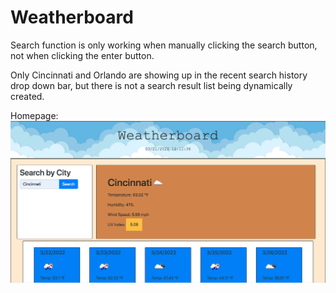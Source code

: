 # Weatherboard

Search function is only working when manually clicking the search button, not when clicking the enter button. 

Only Cincinnati and Orlando are showing up in the recent search history drop down bar, but there is not a search result list being dynamically created. 

Homepage:
![Screenshot](./assets/images/Weatherboard.png)